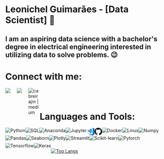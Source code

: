 # Leonichel Guimarães - [Data Scientist] :wave:

## I am an aspiring data science with a bachelor's degree in electrical engineering interested in utilizing data to solve problems. :wink:

# Connect with me:

[<img align="left"  width="36px" src="https://image.flaticon.com/icons/png/512/174/174857.png"/>](https://www.linkedin.com/in/leonichel/)

[<img align="left"  width="36px" src="https://cdn.jsdelivr.net/npm/simple-icons@3.4.0/icons/kaggle.svg"/>](https://www.kaggle.com/leonichel)

[<img align="left" alt="cabreirajm | medium" width="36px" src="https://cdn.jsdelivr.net/npm/simple-icons@3.4.0/icons/medium.svg"/>](https://medium.com/@leonichelg)

<br />
<br />

# Languages and Tools:

[<img align="left" alt="Python" height="24px" src="https://upload.wikimedia.org/wikipedia/commons/thumb/c/c3/Python-logo-notext.svg/1200px-Python-logo-notext.svg.png"/>](https://www.python.org/)

<img align="left" alt="SQL" height="24px" src="https://w7.pngwing.com/pngs/28/601/png-transparent-sql-logo-illustration-microsoft-azure-sql-database-microsoft-sql-server-database-blue-text-logo-thumbnail.png"/>

[<img align="left" alt="Anaconda" height="24px" src="https://anaconda.org/static/img/anaconda-symbol.svg"/>](https://www.anaconda.com/)

[<img align="left" alt="Jupyter" height="24px" src="https://upload.wikimedia.org/wikipedia/commons/thumb/3/38/Jupyter_logo.svg/1200px-Jupyter_logo.svg.png"/>](https://jupyter.org/)

[<img align="left" alt="Visual Studio Code" height="24px" src="https://raw.githubusercontent.com/github/explore/80688e429a7d4ef2fca1e82350fe8e3517d3494d/topics/visual-studio-code/visual-studio-code.png"/>](https://code.visualstudio.com/)

[<img align="left" alt="GitHub" height="24px" src="https://raw.githubusercontent.com/github/explore/78df643247d429f6cc873026c0622819ad797942/topics/github/github.png"/>](https://github.com)

[<img align="left" alt="Docker" height="24px" src="https://cdn.worldvectorlogo.com/logos/docker.svg"/>](https://www.docker.com/)

<img align="left" alt="Linux" height="24px" src="https://iconvulture.com/wp-content/uploads/2017/12/linux-logo.svg"/>



[<img align="left" alt="Numpy" height="24px" src="https://cdn.worldvectorlogo.com/logos/numpy.svg"/>](https://numpy.org/)

[<img align="left" alt="Pandas" height="24px" src="https://upload.wikimedia.org/wikipedia/commons/thumb/2/22/Pandas_mark.svg/1200px-Pandas_mark.svg.png"/>](https://pandas.pydata.org/)

[<img align="left" alt="Seaborn" height="24px" src="https://seaborn.pydata.org/_images/logo-mark-lightbg.svg"/>](https://seaborn.pydata.org/)

[<img align="left" alt="Plotly" height="24px" src="https://symbols.getvecta.com/stencil_92/6_plotly-icon.9c7261a075.svg"/>](https://plotly.com/)

[<img align="left" alt="Streamlit" height="24px" src="https://streamlit.io/images/brand/streamlit-mark-color.svg"/>](https://streamlit.io/)

[<img align="left" alt="Scikit-learn" height="24px" src="https://upload.wikimedia.org/wikipedia/commons/0/05/Scikit_learn_logo_small.svg"/>](https://scikit-learn.org/stable/)

[<img align="left" alt="Pytorch" height="24px" src="https://pytorch.org/assets/images/pytorch-logo.png"/>](https://pytorch.org/)

[<img align="left" alt="Tensorflow" height="24px" src="https://bestofjs.org/logos/tensorflow.svg"/>](https://www.tensorflow.org/)

[<img align="left" alt="Keras" height="24px" src="https://intoli.com/img/banners/keras.svg"/>](https://keras.io/)

<br />
<br />
<br />

[![Top Langs](https://github-readme-stats.vercel.app/api/top-langs/?username=leonichel&hide=html&layout=compact&theme=dracula&hide_border=true)](https://github.com/anuraghazra/github-readme-stats)
